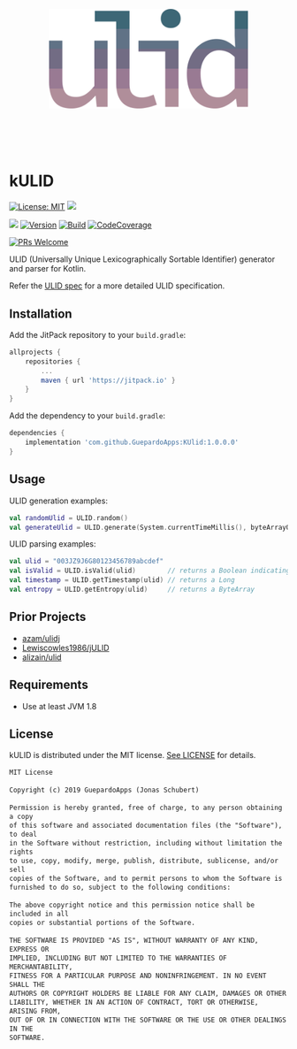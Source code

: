 <h1 align="center">
	<br>
	<br>
	<img width="360" src="logo.png" alt="ulid">
	<br>
	<br>
	<br>
</h1>

# kULID

[![License: MIT](https://img.shields.io/badge/License-MIT-blue.svg)](https://opensource.org/licenses/MIT)
<a target="_blank" href="https://www.paypal.me/GuepardoApps" title="Donate using PayPal"><img src="https://img.shields.io/badge/paypal-donate-blue.svg" /></a>

[![](https://jitpack.io/v/GuepardoApps/KUlid.svg)](https://jitpack.io/#GuepardoApps/KUlid)
[![Version](https://img.shields.io/badge/version-v1.0.0.0-blue.svg)](https://github.com/GuepardoApps/KUlid/releases/tag/1.0.0.0)
[![Build](https://img.shields.io/badge/build-success-green.svg)](kulid)
[![CodeCoverage](https://img.shields.io/badge/codeCoverage-100-green.svg)](kulid)

[![PRs Welcome](https://img.shields.io/badge/PRs-welcome-brightgreen.svg)](http://makeapullrequest.com)

ULID (Universally Unique Lexicographically Sortable Identifier) generator and parser for Kotlin.

Refer the [ULID spec](https://github.com/ulid/spec) for a more detailed ULID specification.

## Installation

Add the JitPack repository to your `build.gradle`:

```groovy
allprojects {
	repositories {
		...
		maven { url 'https://jitpack.io' }
	}
}
```

Add the dependency to your `build.gradle`:

```groovy
dependencies {
    implementation 'com.github.GuepardoApps:KUlid:1.0.0.0'
}
```

## Usage

ULID generation examples:

```kotlin
val randomUlid = ULID.random()
val generateUlid = ULID.generate(System.currentTimeMillis(), byteArrayOf(0x0, 0x1, 0x2, 0x3, 0x4, 0x5, 0x6, 0x7, 0x8, 0x9))
```

ULID parsing examples:

```kotlin
val ulid = "003JZ9J6G80123456789abcdef"
val isValid = ULID.isValid(ulid)        // returns a Boolean indicating if the ULID is valid
val timestamp = ULID.getTimestamp(ulid) // returns a Long
val entropy = ULID.getEntropy(ulid)     // returns a ByteArray
```

## Prior Projects

- [azam/ulidj](https://github.com/azam/ulidj)
- [Lewiscowles1986/jULID](https://github.com/Lewiscowles1986/jULID)
- [alizain/ulid](https://github.com/alizain/ulid)

## Requirements

- Use at least JVM 1.8

## License

kULID is distributed under the MIT license. [See LICENSE](LICENSE.md) for details.

```
MIT License

Copyright (c) 2019 GuepardoApps (Jonas Schubert)

Permission is hereby granted, free of charge, to any person obtaining a copy
of this software and associated documentation files (the "Software"), to deal
in the Software without restriction, including without limitation the rights
to use, copy, modify, merge, publish, distribute, sublicense, and/or sell
copies of the Software, and to permit persons to whom the Software is
furnished to do so, subject to the following conditions:

The above copyright notice and this permission notice shall be included in all
copies or substantial portions of the Software.

THE SOFTWARE IS PROVIDED "AS IS", WITHOUT WARRANTY OF ANY KIND, EXPRESS OR
IMPLIED, INCLUDING BUT NOT LIMITED TO THE WARRANTIES OF MERCHANTABILITY,
FITNESS FOR A PARTICULAR PURPOSE AND NONINFRINGEMENT. IN NO EVENT SHALL THE
AUTHORS OR COPYRIGHT HOLDERS BE LIABLE FOR ANY CLAIM, DAMAGES OR OTHER
LIABILITY, WHETHER IN AN ACTION OF CONTRACT, TORT OR OTHERWISE, ARISING FROM,
OUT OF OR IN CONNECTION WITH THE SOFTWARE OR THE USE OR OTHER DEALINGS IN THE
SOFTWARE.
```